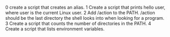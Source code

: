 0 create a script that creates an alias.
1 Create a script that prints hello user, where user is the current Linux user.
2 Add /action to the PATH. /action should be the last directory the shell looks into when looking for a program.
3 Create a script that counts the number of directories in the PATH.
4 Create a script that lists environment variables.

